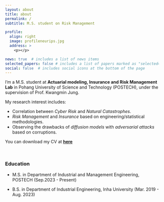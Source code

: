 ```yaml
---
layout: about
title: about
permalink: /
subtitle: M.S. student on Risk Management

profile:
  align: right
  image: profileneurips.jpg
  address: >
    <p></p>

news: true  # includes a list of news items
selected_papers: false # includes a list of papers marked as "selected={true}"
social: false  # includes social icons at the bottom of the page
---
```


I’m a M.S. student at **Actuarial modeling, Insurance and Risk Management Lab** in Pohang University of Science and Technology (POSTECH), under the supervision of Prof. Kwangmin Jung.

My research interest includes:

- Correlation between *Cyber Risk* and *Natural Catastrophes*.
- *Risk Management* and *Insurance* based on engineering/statistical methodologies.
- Observing the drawbacks of *diffusion models* with *adversarial attacks* based on corruptions.

You can download my CV at **[here](../assets/pdf/CV_231215.pdf)**

<br>

### Education
- M.S. in Department of Industrial and Management Engineering, POSTECH (Sep.2023 - Present)
  
- B.S. in Department of Industrial Engineering, Inha University (Mar. 2019 - Aug. 2023)


<br>

